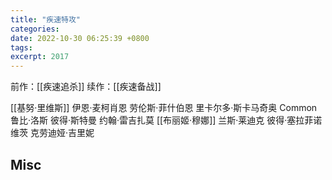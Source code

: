 ```yaml
---
title: "疾速特攻"
categories: 
date: 2022-10-30 06:25:39 +0800
tags: 
excerpt: 2017
---
```



前作：[[疾速追杀]]
续作：[[疾速备战]]



[[基努·里维斯]]
伊恩·麦柯肖恩
劳伦斯·菲什伯恩
里卡尔多·斯卡马奇奥
Common
鲁比·洛斯
彼得·斯特曼
约翰·雷吉扎莫
[[布丽姬·穆娜]]
兰斯·莱迪克
彼得·塞拉菲诺维茨
克劳迪娅·吉里妮


## Misc


